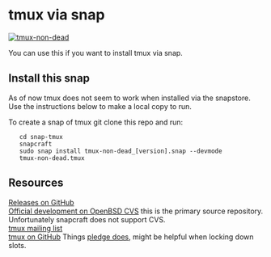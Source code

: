 # tmux via snap

[![tmux-non-dead](https://snapcraft.io//tmux-non-dead/badge.svg)](https://snapcraft.io/tmux-non-dead)

You can use this if you want to install tmux via snap.

## Install this snap

As of now tmux does not seem to work when installed via the snapstore.
Use the instructions below to make a local copy to run.

To create a snap of tmux git clone this repo and run:
   
```shell
   cd snap-tmux
   snapcraft
   sudo snap install tmux-non-dead_[version].snap --devmode
   tmux-non-dead.tmux
```

## Resources

[Releases on GitHub](https://github.com/tmux/tmux/releases)  
[Official development on OpenBSD CVS](https://cvsweb.openbsd.org/cgi-bin/cvsweb/src/usr.bin/tmux/) this is the primary source repository.
Unfortunately snapcraft does not support CVS.  
[tmux mailing list](tmux-users@googlegroups.com)  
[tmux on GitHub](https://github.com/tmux/tmux/wiki)
Things [pledge does](https://github.com/tmux/tmux/blob/master/client.c#L300), might be helpful when locking down slots.
